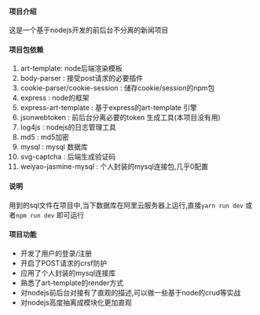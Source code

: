 #### 项目介绍
这是一个基于nodejs开发的前后台不分离的新闻项目

#### 项目包依赖
1. art-template: node后端渲染模板
2. body-parser : 接受post请求的必要插件
3. cookie-parser/cookie-session : 储存cookie/session的npm包
4. express : node的框架
5. express-art-template : 基于express的art-template 引擎
6. jsonwebtoken : 前后台分离必要的token 生成工具(本项目没有用)
7. log4js : nodejs的日志管理工具
8. md5 : md5加密
9. mysql : mysql 数据库
10. svg-captcha : 后端生成验证码
11. weiyao-jasmine-mysql : 个人封装的mysql连接包,几乎0配置


#### 说明
用到的sql文件在项目中,当下数据库在阿里云服务器上运行,直接`yarn run dev`
或者`npm run dev` 即可运行


#### 项目功能

- 开发了用户的登录/注册
- 开启了POST请求的crsf防护
- 应用了个人封装的mysql连接库
- 熟悉了art-template的render方式
- 对nodejs前后台对接有了直观的描述,可以做一些基于node的crud等实战
- 对nodejs高度抽离成模块化更加直观


